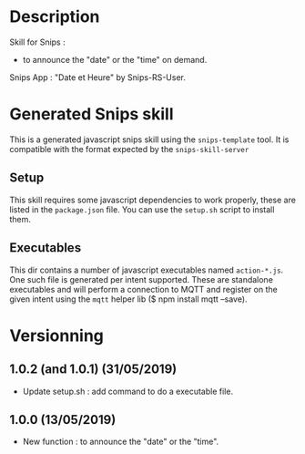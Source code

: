 # Description


Skill for Snips : 
 - to announce the "date" or the "time" on demand.

Snips App : "Date et Heure" by Snips-RS-User.



# Generated Snips skill

This is a generated javascript snips skill using the `snips-template` tool.
It is compatible with the format expected by the `snips-skill-server`


## Setup

This skill requires some javascript dependencies to work properly, these are
listed in the `package.json` file. You can use the `setup.sh` script to install
them.


## Executables

This dir contains a number of javascript executables named `action-*.js`.
One such file is generated per intent supported. These are standalone
executables and will perform a connection to MQTT and register on the
given intent using the `mqtt` helper lib ($ npm install mqtt –save).



# Versionning

## 1.0.2 (and 1.0.1) (31/05/2019)
 - Update setup.sh : add command to do a executable file.

## 1.0.0 (13/05/2019)
 - New function : to announce the "date" or the "time".

